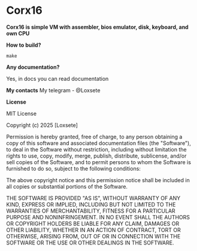 # Corx16
**Corx16 is simple VM with assembler, bios emulator, disk, keyboard, and own CPU**

**How to build?**
```
make
```

**Any documentation?**

Yes, in docs you can read documentation

**My contacts**
My telegram - @Loxsete


**License**

MIT License

Copyright (c) 2025 [Loxsete]

Permission is hereby granted, free of charge, to any person obtaining a copy
of this software and associated documentation files (the "Software"), to deal
in the Software without restriction, including without limitation the rights
to use, copy, modify, merge, publish, distribute, sublicense, and/or sell
copies of the Software, and to permit persons to whom the Software is
furnished to do so, subject to the following conditions:

The above copyright notice and this permission notice shall be included in all
copies or substantial portions of the Software.

THE SOFTWARE IS PROVIDED "AS IS", WITHOUT WARRANTY OF ANY KIND, EXPRESS OR
IMPLIED, INCLUDING BUT NOT LIMITED TO THE WARRANTIES OF MERCHANTABILITY,
FITNESS FOR A PARTICULAR PURPOSE AND NONINFRINGEMENT. IN NO EVENT SHALL THE
AUTHORS OR COPYRIGHT HOLDERS BE LIABLE FOR ANY CLAIM, DAMAGES OR OTHER
LIABILITY, WHETHER IN AN ACTION OF CONTRACT, TORT OR OTHERWISE, ARISING FROM,
OUT OF OR IN CONNECTION WITH THE SOFTWARE OR THE USE OR OTHER DEALINGS IN THE
SOFTWARE.
